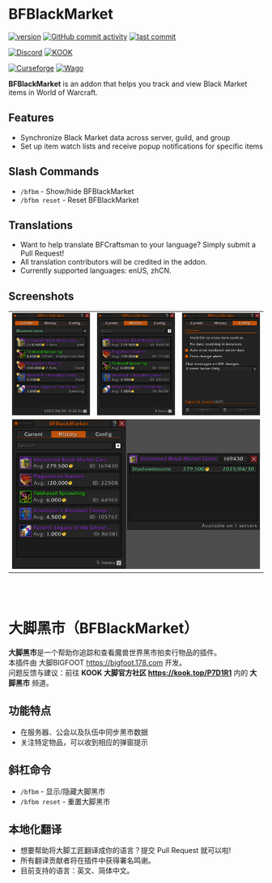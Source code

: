 # BFBlackMarket

[![version](https://img.shields.io/github/v/release/BigFootTeam/BFBlackMarket)](https://github.com/BigFootTeam/BFBlackMarket/releases)
[![GitHub commit activity](https://img.shields.io/github/commit-activity/m/BigFootTeam/BFBlackMarket)](https://github.com/BigFootTeam/BFBlackMarket/commits/main)
[![last commit](https://img.shields.io/github/last-commit/BigFootTeam/BFBlackMarket)](https://github.com/BigFootTeam/BFBlackMarket/commits/main)

[![Discord](https://img.shields.io/discord/1122747237546610760?label=Discord&color=5865F2)](https://discord.gg/9PSe3fKQGJ)
[![KOOK](https://img.shields.io/badge/KOOK-87eb00)](https://kook.top/P7D1R1)

[![Curseforge](https://img.shields.io/curseforge/dt/1255151?label=CurseForge&color=F16436)](https://www.curseforge.com/wow/addons/bfblackmarket)
[![Wago](https://img.shields.io/badge/Wago-BFBlackMarket-ad1319)](https://addons.wago.io/addons/bfblackmarket)

**BFBlackMarket** is an addon that helps you track and view Black Market items in World of Warcraft.

## Features

- Synchronize Black Market data across server, guild, and group
- Set up item watch lists and receive popup notifications for specific items

## Slash Commands

- `/bfbm` - Show/hide BFBlackMarket
- `/bfbm reset` - Reset BFBlackMarket

## Translations

- Want to help translate BFCraftsman to your language? Simply submit a Pull Request!
- All translation contributors will be credited in the addon.
- Currently supported languages: enUS, zhCN.

## Screenshots

<table>
  <tr>
    <td><img src="https://raw.githubusercontent.com/BigFootTeam/BFBlackMarket/refs/heads/main/.screenshots/BFBM_1.png" alt="Screenshot 1"/></td>
    <td><img src="https://raw.githubusercontent.com/BigFootTeam/BFBlackMarket/refs/heads/main/.screenshots/BFBM_2.png" alt="Screenshot 2"/></td>
    <td><img src="https://raw.githubusercontent.com/BigFootTeam/BFBlackMarket/refs/heads/main/.screenshots/BFBM_4.png" alt="Screenshot 4"/></td>
  </tr>
  <tr>
    <td colspan="3" align="center"><img src="https://raw.githubusercontent.com/BigFootTeam/BFBlackMarket/refs/heads/main/.screenshots/BFBM_3.png" alt="Screenshot 3"/></td>
  </tr>
</table>

</br>
</br>

# 大脚黑市（BFBlackMarket）

**大脚黑市**是一个帮助你追踪和查看魔兽世界黑市拍卖行物品的插件。  
本插件由 大脚BIGFOOT https://bigfoot.178.com 开发。  
问题反馈与建议：前往 **KOOK 大脚官方社区 https://kook.top/P7D1R1** 内的 **大脚黑市** 频道。

## 功能特点

- 在服务器、公会以及队伍中同步黑市数据
- 关注特定物品，可以收到相应的弹窗提示

## 斜杠命令

- `/bfbm` - 显示/隐藏大脚黑市
- `/bfbm reset` - 重置大脚黑市

## 本地化翻译

- 想要帮助将大脚工匠翻译成你的语言？提交 Pull Request 就可以啦!
- 所有翻译贡献者将在插件中获得署名鸣谢。
- 目前支持的语言：英文、简体中文。